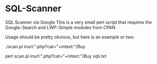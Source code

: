# SQL-Scanner
SQL Scanner via Google
This is a very small perl script that requires the Google::Search and LWP::Simple modules from CPAN.

Usage should be pretty obvious, but here is an example or two:

./scan.pl inurl:".php?cat="+intext:"/Buy

perl scan.pl inurl:".php?cat="+intext:"/Buy sqli.txt
